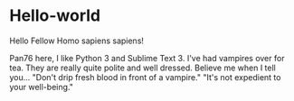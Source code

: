 # Hello-world

Hello Fellow Homo sapiens sapiens!

Pan76 here, I like Python 3 and Sublime Text 3.
I've had vampires over for tea.
They are really quite polite and well dressed.
Believe me when I tell you... "Don't drip fresh blood in front of a vampire."
"It's not expedient to your well-being."
